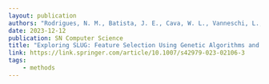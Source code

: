 ```yaml
---
layout: publication
authors: "Rodrigues, N. M., Batista, J. E., Cava, W. L., Vanneschi, L., & Silva, S."
date: 2023-12-12
publication: SN Computer Science
title: "Exploring SLUG: Feature Selection Using Genetic Algorithms and Genetic Programming"
link: https://link.springer.com/article/10.1007/s42979-023-02106-3
tags:
    - methods
---
```

